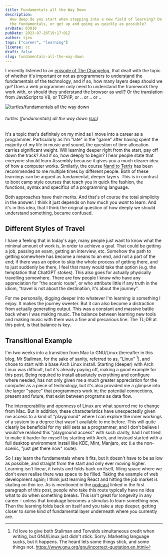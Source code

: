 ```yaml
---
title: Fundamentals all the Way Down
description:
  How deep do you start when stepping into a new field of learning? Do you learn
  the fundamentals, or get up and going as quickly as possible?
arvDate: 03O10
pubDate: 2023-07-26T19:17:01Z
author: tjex
tags: ["career", "learning"]
license: cc
draft: false
slug: fundamentals-all-the-way-down
---
```


I recently listened to an
[episode of The Changelog](https://changelog.com/jsparty/283), that dealt with
the topic of whether it's important or not as programmers to understand the
fundamentals of the technology, and if so, how many layers deep should we go?
Does a web programmer only need to understand the framework they work with, or
should they understand the browser as well? Or the translation from JavaScript
to V8, or TCP/IP, or .. or .. or ..

![turtles/fundamentals all the way down](/img/2023/turtles-all-the-way-down.jpg)

###### turtles (fundamentals) all the way down ([src](https://i.pinimg.com/originals/96/5d/7b/965d7b06172081b5ece135eda09aad89.jpg))

It's a topic that's definitely on my mind as I move into a career as a
programmer. Particularly as I'm "late" in the "game" after having spent the
majority of my life in music and sound, the question of time allocation carries
significant weight. Will learning deeper right from the start, pay off down the
track? And if so, how deeply to begin? I hear people state that everyone should
learn Assembly because it gives you a much clearer idea of how a computer works.
Similarly, the course [Nand to Tetris](https://www.nand2tetris.org/) has been
recommended to me multiple times by different people. Both of these learnings
can be argued as fundamental, deeper layers. This is in contrast to boot camp
style courses that teach you in quick fire fashion, the functions, syntax and
specifics of a programming language.

Both approaches have their merits. And that's of course the total simplicity in
the answer. I think it just depends on how much you _want_ to learn. And it's in
this idea, that I think the original question of how deeply we should understand
something, became confused.

## Different Styles of Travel

I have a feeling that in today's age, many people just want to know what the
minimal amount of work is, in order to achieve a goal. That could be getting a
job, passing an exam, getting an interview, etc. Somehow the path to getting
somewhere has become a means to an end, and not a part of the end; if there was
an option to skip the whole process of getting there, and to just suddenly be
there, I feel that many would take that option (e.g. the temptation that ChatGPT
stokes). This also goes for actually physically travelling somewhere. There are
few people I know who have any appreciation for "the scenic route", or who
attribute little if any truth in the idiom, "travel is not about the
destination, it's about the journey".

For me personally, digging deeper into whatever I'm learning is something I
enjoy. It makes the journey sweeter. But it can also become a distraction from
actually generating output. This was a constant and massive battle back when I
was making music. The balance between learning new tools and making music with
them was a fine and precarious line. The TL;DR at this point, is that balance is
key.

## Transitional Example

I'm two weeks into a transition from Mac to GNU/Linux (hereafter in this blog,
Mr Stallman, for the sake of sanity, referred to as, "Linux" [^1]), and chose to
start with a base Arch Linux install. Starting (deeper) with Arch Linux was
difficult, but it's already paying off, making a good example for this post.
Being required to install absolutely everything and configure where needed, has
not only given me a much greater appreciation for the computer as a piece of
technology, but it's also provided me a glimpse into the larger "space" that
programmers work in; the potential connections, present and future, that exist
between programs as data flow.

The interoperability and openness of Linux are what spurred me to change from
Mac. But in addition, these characteristics have unexpectedly given me access to
a kind of "playground" where I can explore the inner workings of a system to a
degree that wasn't available to me before. This will quite clearly be beneficial
for my skill sets as a programmer, and I don't believe I would've realised this
"playground access" with such clarity, had I not tried to make it harder for
myself by starting with Arch, and instead started with a full desktop
environment install like KDE, Mint, Manjaro, etc (i.e the non-scenic, "just get
there now" route).

So I say learn the fundamentals where it fits, but it doesn't have to be as low
as possible, and straight from the start and only ever moving higher. Learning
isn't linear, it twists and folds back on itself, filling space where we don't
even realise there was space to be filled. Taking the example of web development
again; I think just learning React and hitting the job market is skating on thin
ice. As is mentioned in the [podcast](https://changelog.com/jsparty/283) linked
in the first paragraph of this post, people who take this route typically have
no idea what to do when something breaks. This isn't great for longevity in any
career - unless that breakage becomes a stimulus to learn something new. Then
the learning folds back on itself and you take a step deeper, getting closer to
some kind of fundamental layer underneath where you currently are.

[^1]:
    I'd love to give both Stallman and Torvalds simultaneous credit when
    writing, but GNU/Linux just didn't stick. Sorry. Marketing language sucks,
    but it happens. The heard lets some things stick, and some things not.
    https://www.gnu.org/gnu/incorrect-quotation.en.html
